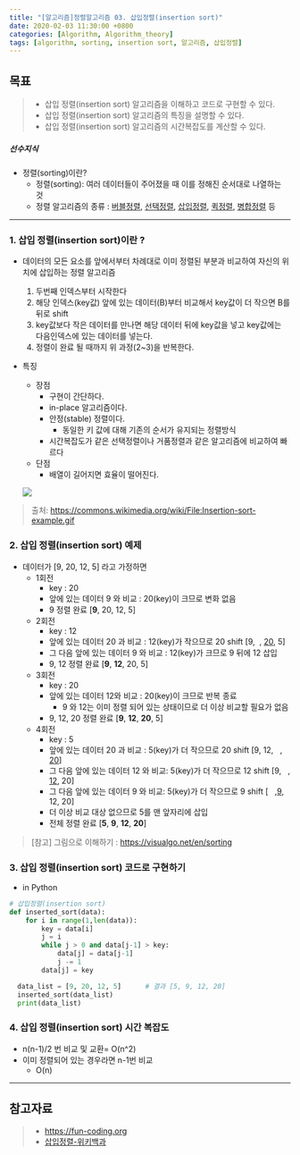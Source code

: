 ```yaml
---
title: "[알고리즘]정렬알고리즘 03. 삽입정렬(insertion sort)"
date: 2020-02-03 11:30:00 +0800
categories: [Algorithm, Algorithm_theory]
tags: [algorithm, sorting, insertion sort, 알고리즘, 삽입정렬]
---
```

## 목표
> * 삽입 정렬(insertion sort) 알고리즘을 이해하고 코드로 구현할 수 있다.
> * 삽입 정렬(insertion sort) 알고리즘의 특징을 설명할 수 있다.
> * 삽입 정렬(insertion sort) 알고리즘의 시간복잡도를 계산할 수 있다.

##### 선수지식

* 정렬(sorting)이란?
  - 정렬(sorting): 여러 데이터들이 주어졌을 때 이를 정해진 순서대로 나열하는 것
  - 정렬 알고리즘의 종류 : [버블정렬], [선택정렬], [삽입정렬], [퀵정렬], [병합정렬] 등

[버블정렬]: /posts/sorting-bubblesort
[선택정렬]:/posts/sorting-selectionsort
[삽입정렬]:/posts/sorting-insertionsort
[퀵정렬]:/posts/sorting-quicksort
[병합정렬]:/posts/sorting-mergesort
------------------------------------------------------
### 1. 삽입 정렬(insertion sort)이란 ?

* 데이터의 모든 요소를 앞에서부터 차례대로 이미 정렬된 부분과 비교하여 자신의 위치에 삽입하는 정렬 알고리즘
  1. 두번째 인덱스부터 시작한다
  2. 해당 인덱스(key값) 앞에 있는 데이터(B)부터 비교해서 key값이 더 작으면 B를 뒤로 shift
  3. key값보다 작은 데이터를 만나면 해당 데이터 뒤에 key값을 넣고 key값에는 다음인덱스에 있는 데이터를 넣는다.
  4. 정렬이 완료 될 때까지 위 과정(2~3)을 반복한다.

* 특징
  - 장점
    + 구현이 간단하다.
    + in-place 알고리즘이다.
    + 안정(stable) 정렬이다.
      + 동일한 키 값에 대해 기존의 순서가 유지되는 정렬방식
    + 시간복잡도가 같은 선택정렬이나 거품정렬과 같은 알고리즘에 비교하여 빠르다
  - 단점
    + 배열이 길어지면 효율이 떨어진다.

  ![](https://upload.wikimedia.org/wikipedia/commons/9/9c/Insertion-sort-example.gif)

> 출처: <https://commons.wikimedia.org/wiki/File:Insertion-sort-example.gif>

### 2. 삽입 정렬(insertion sort) 예제
* 데이터가 [9, 20, 12, 5] 라고 가정하면
  - 1회전
    + key : 20
    + 앞에 있는 데이터 9 와 비교 : 20(key)이 크므로 변화 없음
    + 9 정렬 완료 [**9**, 20, 12, 5]
  - 2회전
    + key : 12
    + 앞에 있는 데이터 20 과 비교 : 12(key)가 작으므로 20 shift [9, &nbsp;, <U>20</U>, 5]
    + 그 다음 앞에 있는 데이터 9 와 비교 : 12(key)가 크므로 9 뒤에 12 삽입
    + 9, 12 정렬 완료 [**9**, **12**, 20, 5]
  - 3회전
    + key : 20
    + 앞에 있는 데이터 12와 비교 : 20(key)이 크므로 반복 종료
      + 9 와 12는 이미 정렬 되어 있는 상태이므로 더 이상 비교할 필요가 없음
    + 9, 12, 20 정렬 완료 [**9**, **12**, **20**, 5]
  - 4회전
    + key : 5
    + 앞에 있는 데이터 20 과 비교 : 5(key)가 더 작으므로 20 shift [9, 12, &nbsp; , <U>20</U>]
    + 그 다음 앞에 있는 데이터 12 와 비교: 5(key)가 더 작으므로 12 shift [9, &nbsp; , <U>12</U>, 20]
    + 그 다음 앞에 있는 데이터 9 와 비교: 5(key)가 더 작으므로 9 shift [ &nbsp; ,<U>9</U>, 12, 20]
    + 더 이상 비교 대상 없으므로 5를 맨 앞자리에 삽입
    + 전체 정렬 완료 [**5**, **9**, **12**, **20**]

> [참고] 그림으로 이해하기 : <https://visualgo.net/en/sorting>

### 3. 삽입 정렬(insertion sort) 코드로 구현하기

* in Python
```python
# 삽입정렬(insertion sort)
def inserted_sort(data):
    for i in range(1,len(data)):
        key = data[i]
        j = i
        while j > 0 and data[j-1] > key:
            data[j] = data[j-1]
            j -= 1
        data[j] = key

  data_list = [9, 20, 12, 5]      # 결과 [5, 9, 12, 20]
  inserted_sort(data_list)
  print(data_list)
```   

### 4. 삽입 정렬(insertion sort) 시간 복잡도

* n(n-1)/2 번 비교 및 교환= O(n^2)
* 이미 정렬되어 있는 경우라면 n-1번 비교
  - O(n)

------------------------------------------------
## 참고자료
> * <https://fun-coding.org>
> * [삽입정렬-위키백과]

[삽입정렬-위키백과]:https://ko.wikipedia.org/wiki/%EC%82%BD%EC%9E%85_%EC%A0%95%EB%A0%AC
